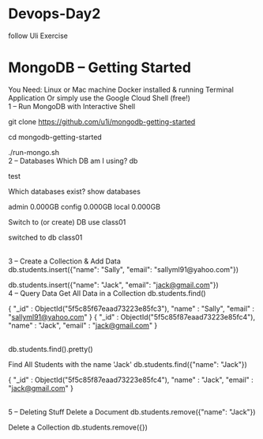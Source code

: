 # Devops-Day2
follow Uli Exercise
<h1>MongoDB – Getting Started </h1>
You Need:
Linux or Mac machine
Docker installed & running
Terminal Application
Or simply use the Google Cloud Shell (free!)
<br>
1 – Run MongoDB with Interactive Shell

git clone https://github.com/u1i/mongodb-getting-started

cd mongodb-getting-started

./run-mongo.sh
<br>
2 – Databases
Which DB am I using?
db

test

Which databases exist?
show databases

admin 0.000GB
config 0.000GB
local 0.000GB

Switch to (or create) DB
use class01

switched to db class01

<br>
3 – Create a Collection & Add Data <br>
db.students.insert({"name": "Sally", "email": "sallyml91@yahoo.com"})

db.students.insert({"name": "Jack", "email": "jack@gmail.com"})
<br>
4 – Query Data
Get All Data in a Collection
db.students.find()

{ "_id" : ObjectId("5f5c85f67eaad73223e85fc3"), "name" : "Sally", "email" : "sallyml91@yahoo.com" }
{ "_id" : ObjectId("5f5c85f87eaad73223e85fc4"), "name" : "Jack", "email" : "jack@gmail.com" }

<br>
db.students.find().pretty()



Find All Students with the name 'Jack'
db.students.find({"name": "Jack"})

{ "_id" : ObjectId("5f5c85f87eaad73223e85fc4"), "name" : "Jack", "email" : "jack@gmail.com" }

<br>
5 – Deleting Stuff
Delete a Document
db.students.remove({"name": "Jack"})

Delete a Collection
db.students.remove({})
